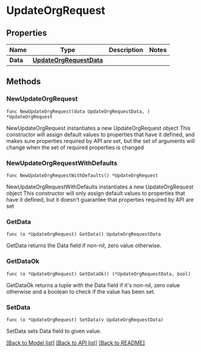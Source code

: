 # UpdateOrgRequest

## Properties

Name | Type | Description | Notes
------------ | ------------- | ------------- | -------------
**Data** | [**UpdateOrgRequestData**](UpdateOrgRequestData.md) |  | 

## Methods

### NewUpdateOrgRequest

`func NewUpdateOrgRequest(data UpdateOrgRequestData, ) *UpdateOrgRequest`

NewUpdateOrgRequest instantiates a new UpdateOrgRequest object
This constructor will assign default values to properties that have it defined,
and makes sure properties required by API are set, but the set of arguments
will change when the set of required properties is changed

### NewUpdateOrgRequestWithDefaults

`func NewUpdateOrgRequestWithDefaults() *UpdateOrgRequest`

NewUpdateOrgRequestWithDefaults instantiates a new UpdateOrgRequest object
This constructor will only assign default values to properties that have it defined,
but it doesn't guarantee that properties required by API are set

### GetData

`func (o *UpdateOrgRequest) GetData() UpdateOrgRequestData`

GetData returns the Data field if non-nil, zero value otherwise.

### GetDataOk

`func (o *UpdateOrgRequest) GetDataOk() (*UpdateOrgRequestData, bool)`

GetDataOk returns a tuple with the Data field if it's non-nil, zero value otherwise
and a boolean to check if the value has been set.

### SetData

`func (o *UpdateOrgRequest) SetData(v UpdateOrgRequestData)`

SetData sets Data field to given value.



[[Back to Model list]](../README.md#documentation-for-models) [[Back to API list]](../README.md#documentation-for-api-endpoints) [[Back to README]](../README.md)


